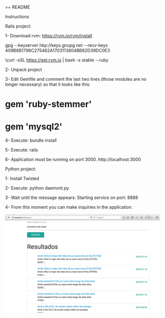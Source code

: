 == README

Instructions

Rails project:

1- Download rvm: https://rvm.io/rvm/install

gpg --keyserver hkp://keys.gnupg.net --recv-keys 409B6B1796C275462A1703113804BB82D39DC0E3

\curl -sSL https://get.rvm.io | bash -s stable --ruby

2- Unpack project

3- Edit Gemfile and comment the last two lines (those modules are no longer necessary) so that it looks like this:

# gem 'ruby-stemmer'
# gem 'mysql2'

4- Execute: bundle install

5- Execute: rails 

6- Application must be running on port 3000. http://localhost:3000

Python project:

1- Install Twisted

2- Execute: python daemont.py

3- Wait until the message appears: Starting service on port: 8888

4- From this moment you can make inquiries in the application.


![alt text](https://github.com/joelantoniov/search-engine/blob/main/ramen-search.jpg)

